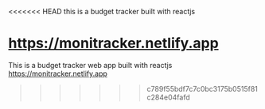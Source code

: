 <<<<<<< HEAD
this is a budget tracker built with reactjs

https://monitracker.netlify.app
=======
This is a budget tracker web app built with reactjs 
https://monitracker.netlify.app
>>>>>>> c789f55bdf7c7c0bc3175b0515f81c284e04fafd
